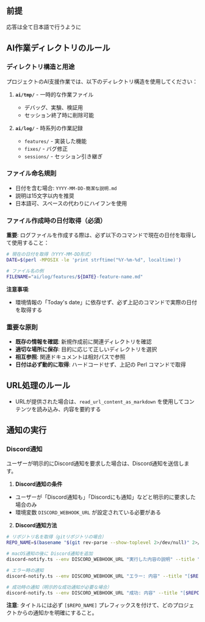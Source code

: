 ## 前提

応答は全て日本語で行うように

## AI作業ディレクトリのルール

### ディレクトリ構造と用途
プロジェクトのAI支援作業では、以下のディレクトリ構造を使用してください：

1. **`ai/tmp/`** - 一時的な作業ファイル
   - デバッグ、実験、検証用
   - セッション終了時に削除可能

2. **`ai/log/`** - 時系列の作業記録
   - `features/` - 実装した機能
   - `fixes/` - バグ修正
   - `sessions/` - セッション引き継ぎ

### ファイル命名規則
- 日付を含む場合: `YYYY-MM-DD-簡潔な説明.md`
- 説明は15文字以内を推奨
- 日本語可、スペースの代わりにハイフンを使用

### ファイル作成時の日付取得（必須）

**重要**: ログファイルを作成する際は、必ず以下のコマンドで現在の日付を取得して使用すること：

```bash
# 現在の日付を取得（YYYY-MM-DD形式）
DATE=$(perl -MPOSIX -le 'print strftime("%Y-%m-%d", localtime)')

# ファイル名の例
FILENAME="ai/log/features/${DATE}-feature-name.md"
```

**注意事項**:
- 環境情報の「Today's date」に依存せず、必ず上記のコマンドで実際の日付を取得する

### 重要な原則
- **既存の情報を確認**: 新規作成前に関連ディレクトリを確認
- **適切な場所に保存**: 目的に応じて正しいディレクトリを選択
- **相互参照**: 関連ドキュメントは相対パスで参照
- **日付は必ず動的に取得**: ハードコードせず、上記の Perl コマンドで取得

## URL処理のルール

- URLが提供された場合は、`read_url_content_as_markdown` を使用してコンテンツを読み込み、内容を要約する

## 通知の実行

### Discord通知

ユーザーが明示的にDiscord通知を要求した場合は、Discord通知を送信します。

1. **Discord通知の条件**

- ユーザーが「Discord通知も」「Discordにも通知」などと明示的に要求した場合のみ
- 環境変数 `DISCORD_WEBHOOK_URL` が設定されている必要がある

2. **Discord通知方法**

```bash
# リポジトリ名を取得（gitリポジトリの場合）
REPO_NAME=$(basename "$(git rev-parse --show-toplevel 2>/dev/null)" 2>/dev/null || echo "non-git")

# macOS通知の後に Discord通知を追加
discord-notify.ts --env DISCORD_WEBHOOK_URL "実行した内容の説明" --title "[$REPO_NAME] Claude Code"

# エラー時の通知
discord-notify.ts --env DISCORD_WEBHOOK_URL "エラー: 内容" --title "[$REPO_NAME] ❌ Claude Code Error"

# 成功時の通知（明示的な成功通知が必要な場合）
discord-notify.ts --env DISCORD_WEBHOOK_URL "成功: 内容" --title "[$REPO_NAME] ✅ Claude Code Success"
```

**注意**: タイトルには必ず `[$REPO_NAME]` プレフィックスを付けて、どのプロジェクトからの通知かを明確にすること。
